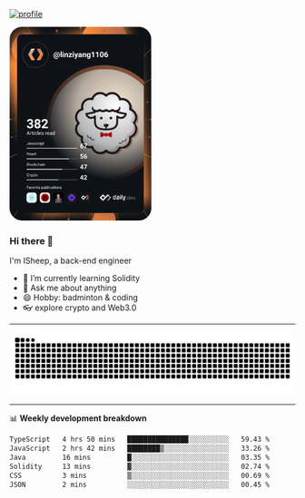 [![profile](https://user-images.githubusercontent.com/54968314/208005045-e4b42f3b-833d-4242-bfcc-e764865553a2.svg)](https://www.calligrapher.ai/)

<a href="https://app.daily.dev/linziyang1106"><img src="/devcard.png" width="250" alt="ISheep's Dev Card"/></a>

### Hi there 🐏

I'm ISheep, a back-end engineer

- 🔭 I’m currently learning Solidity
- 💬 Ask me about anything
- 😄 Hobby: badminton & coding
- 👓 explore crypto and Web3.0

-------

![](https://raw.githubusercontent.com/ISheepp/ISheepp/output/github-contribution-grid-snake.svg)

-------

📊 **Weekly development breakdown**
<!--START_SECTION:waka-->

```text
TypeScript   4 hrs 50 mins   ███████████████░░░░░░░░░░   59.43 %
JavaScript   2 hrs 42 mins   ████████▒░░░░░░░░░░░░░░░░   33.26 %
Java         16 mins         █░░░░░░░░░░░░░░░░░░░░░░░░   03.35 %
Solidity     13 mins         ▓░░░░░░░░░░░░░░░░░░░░░░░░   02.74 %
CSS          3 mins          ▒░░░░░░░░░░░░░░░░░░░░░░░░   00.69 %
JSON         2 mins          ░░░░░░░░░░░░░░░░░░░░░░░░░   00.45 %
```

<!--END_SECTION:waka-->

